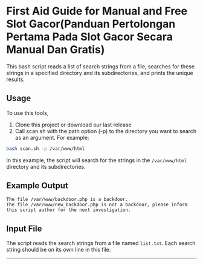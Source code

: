 # First Aid Guide for Manual and Free Slot Gacor(Panduan Pertolongan Pertama Pada Slot Gacor Secara Manual Dan Gratis)

This bash script reads a list of search strings from a file, searches for these strings in a specified directory and its subdirectories, and prints the unique results.

## Usage

To use this tools, 
1. Clone this project or download our last release
2. Call scan.sh with the path option (-p) to the directory you want to search as an argument. 
For example:

```bash
bash scan.sh -p /var/www/html
```

In this example, the script will search for the strings in the `/var/www/html` directory and its subdirectories.

## Example Output
```
The file /var/www/backdoor.php is a backdoor.
The file /var/www/new_backdoor.php is not a backdoor, please inform this script author for the next investigation.
```

## Input File

The script reads the search strings from a file named `list.txt`. Each search string should be on its own line in this file.

---
